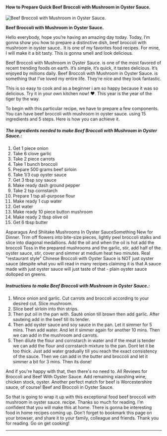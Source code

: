             

#### How to Prepare Quick Beef Broccoli with Mushroom in Oyster Sauce.

![Beef Broccoli with Mushroom in Oyster Sauce.](https://img-global.cpcdn.com/recipes/6166122954489856/751x532cq70/beef-broccoli-with-mushroom-in-oyster-sauce-recipe-main-photo.jpg)

**Beef Broccoli with Mushroom in Oyster Sauce.**

Hello everybody, hope you’re having an amazing day today. Today, I’m gonna show you how to prepare a distinctive dish, beef broccoli with mushroom in oyster sauce.. It is one of my favorites food recipes. For mine, I will make it a bit tasty. This is gonna smell and look delicious.

Beef Broccoli with Mushroom in Oyster Sauce. is one of the most favored of recent trending foods on earth. It’s simple, it’s quick, it tastes delicious. It’s enjoyed by millions daily. Beef Broccoli with Mushroom in Oyster Sauce. is something that I’ve loved my entire life. They’re nice and they look fantastic.

This is so easy to cook and as a beginner i am so happy because it was so delicious. Try it in your own kitchen now! ❤. This year is the year of the tiger by the way.

To begin with this particular recipe, we have to prepare a few components. You can have beef broccoli with mushroom in oyster sauce. using 15 ingredients and 5 steps. Here is how you can achieve it.

##### The ingredients needed to make Beef Broccoli with Mushroom in Oyster Sauce.:

1.  Get 1 piece onion
2.  Take 6 clove garlic
3.  Take 2 piece carrots
4.  Take 1 bunch broccoli
5.  Prepare 500 grams beef sirloin
6.  Take 1/3 cup oyster sauce
7.  Get 3 tbsp soy sauce
8.  Make ready dash ground pepper
9.  Take 2 tsp cornstarch
10.  Prepare 1 tsp all-purpose flour
11.  Make ready 1 cup water
12.  Get water
13.  Make ready 10 piece button mushroom
14.  Make ready 2 tbsp olive oil
15.  Get 6 tbsp butter

Asparagus And Shiitake Mushrooms In Oyster SauceSomething New for Dinner. Trim off flowers into bite-size pieces, lightly peel broccoli stalks and slice into diagonal medallions. Add the oil and when the oil is hot add the broccoli Toss in the prepared mushrooms and the garlic, stir, add half of the oyster sauce, stir, cover and simmer at medium heat two minutes. Real "restaurant style" Chinese Broccoli with Oyster Sauce is NOT just oyster sauce (despite what you will read in many recipes claiming it is that A sauce made with just oyster sauce will just taste of that - plain oyster sauce dolloped on greens.

##### Instructions to make Beef Broccoli with Mushroom in Oyster Sauce.:

1.  Mince onion and garlic. Cut carrots and broccoli according to your desired cut. Slice mushroom.
2.  Slice beef sirloin into thin strips.
3.  Then put oil in the pan with. Sautè onion till brown then add garlic. After sauteing add in the beef till its tender.
4.  Then add oyster sauce and soy sauce in the pan. Let it simmer for 5 mins. Then add water. And let it simmer again for another 10 mins. Then we can add in the mushroom and carrots.
5.  Then dilute the flour and cornstarch in water and if the meat is tender we can add the flour and cornstarch mixture to the pan. Dont let it be too thick. Just add water gradually till you reach the exact consistency of the sauce. Then we can add in the butter and broccoli and let it simmer a bit for 3 mins. Then its done!

And if you're happy with that, then there's no need to. All Reviews for Broccoli and Beef With Oyster Sauce. Add remaining xiaoshing wine, chicken stock, oyster. Another perfect match for beef is Worcestershire sauce, of course! Beef and Broccoli in Oyster Sauce.

So that is going to wrap it up with this exceptional food beef broccoli with mushroom in oyster sauce. recipe. Thanks so much for reading. I’m confident that you will make this at home. There is gonna be interesting food in home recipes coming up. Don’t forget to bookmark this page on your browser, and share it to your family, colleague and friends. Thank you for reading. Go on get cooking!

* * *